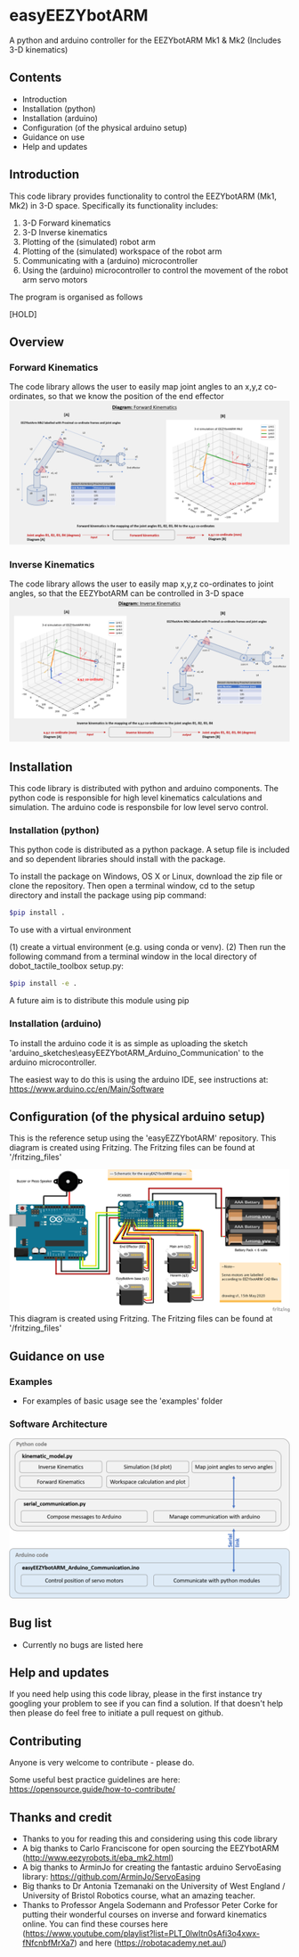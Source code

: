 # easyEEZYbotARM
A python and arduino controller for the EEZYbotARM Mk1 & Mk2 (Includes 3-D kinematics) 

## Contents

- Introduction
- Installation (python)
- Installation (arduino)
- Configuration (of the physical arduino setup)
- Guidance on use
- Help and updates

## Introduction

This code library provides functionality to control the EEZYbotARM (Mk1, Mk2) in 3-D space. Specifically its functionality includes: 

1. 3-D Forward kinematics
2. 3-D Inverse kinematics
3. Plotting of the (simulated) robot arm
4. Plotting of the (simulated) workspace of the robot arm
5. Communicating with a (arduino) microcontroller
6. Using the (arduino) microcontroller to control the movement of the robot arm servo motors 

The program is organised as follows

[HOLD]

## Overview

### Forward Kinematics
The code library allows the user to easily map joint angles to an x,y,z co-ordinates, so that we know the position of the end effector
![forwardKinematics](images/forwardKinematics.png)

### Inverse Kinematics
The code library allows the user to easily map x,y,z co-ordinates to joint angles, so that the EEZYbotARM can be controlled in 3-D space
![inverseKinematics](images/inverseKinematics.png)

## Installation 
This code library is distributed with python and arduino components. The python code is responsible for high level kinematics calculations and simulation. The arduino code is responsbile for low level servo control.

### Installation (python)

This python code is distributed as a python package. A setup file is included and so dependent libraries should install with the package.

To install the package on Windows, OS X or Linux, download the zip file or clone the repository. Then open a terminal window, cd to the setup directory and install the package using pip command:

```sh
$pip install .
```

To use with a virtual environment

(1) create a virtual environment (e.g. using conda or venv). 
(2) Then run the following command from a terminal window in the local directory of dobot_tactile_toolbox setup.py: 

```sh
$pip install -e . 
```

A future aim is to distribute this module using pip

### Installation (arduino)

To install the arduino code it is as simple as uploading the sketch 'arduino_sketches\easyEEZYbotARM_Arduino_Communication' to the arduino microcontroller.

The easiest way to do this is using the arduino IDE, see instructions at: https://www.arduino.cc/en/Main/Software 

## Configuration (of the physical arduino setup)
This is the reference setup using the 'easyEZZYbotARM' repository. This diagram is created using Fritzing. The Fritzing files can be found at '/fritzing_files'

![fritzingDiagram](images/fritzingDiagram.png)
This diagram is created using Fritzing. The Fritzing files can be found at '/fritzing_files'

## Guidance on use

### Examples
- For examples of basic usage see the 'examples' folder

### Software Architecture
![softwareArchitecture](images/softwareArchitecture.png)

## Bug list

- Currently no bugs are listed here

## Help and updates

If you need help using this code libray, please in the first instance try googling your problem to see if you can find a solution. If that doesn't help then please do feel free to initiate a pull request on github.

## Contributing

Anyone is very welcome to contribute - please do. 

Some useful best practice guidelines are here: https://opensource.guide/how-to-contribute/  

## Thanks and credit

-	Thanks to you for reading this and considering using this code library 
-	A big thanks to Carlo Franciscone for open sourcing the EEZYbotARM (http://www.eezyrobots.it/eba_mk2.html)
-   A big thanks to ArminJo for creating the fantastic arduino ServoEasing library: https://github.com/ArminJo/ServoEasing
-	Big thanks to Dr Antonia Tzemanaki on the University of West England / University of Bristol Robotics course, what an amazing teacher.
-	Thanks to Professor Angela Sodemann and Professor Peter Corke for putting their wonderful courses on inverse and forward kinematics online. You can find these courses here (https://www.youtube.com/playlist?list=PLT_0lwItn0sAfi3o4xwx-fNfcnbfMrXa7) and here (https://robotacademy.net.au/)
